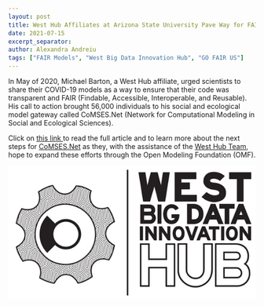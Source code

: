 ```yaml
---
layout: post
title: West Hub Affiliates at Arizona State University Pave Way for FAIR Models with CoMSES.Net
date: 2021-07-15
excerpt_separator: 
author: Alexandra Andreiu
tags: ["FAIR Models", "West Big Data Innovation Hub", "GO FAIR US"]
---
```


In May of 2020, Michael Barton, a West Hub affiliate, urged scientists to share their COVID-19 models as a way to ensure that their code was transparent and FAIR (Findable, Accessible, Interoperable, and Reusable). His call to action brought 56,000 individuals to his social and ecological model gateway called CoMSES.Net (Network for Computational Modeling in Social and Ecological Sciences). 


Click on <a href = "https://westbigdatahub.org/news/comses/"> this link </a> to read the full article and to learn more about the next steps for <a href = "https://www.comses.net/">CoMSES.Net</a> as they, with the assistance of the <a href = "westbigdatahub.org"> West Hub Team</a>, hope to expand these efforts through the Open Modeling Foundation (OMF).
 

<img src="/assets/img/west-big-data-hub-logo.jpeg"/><br>
